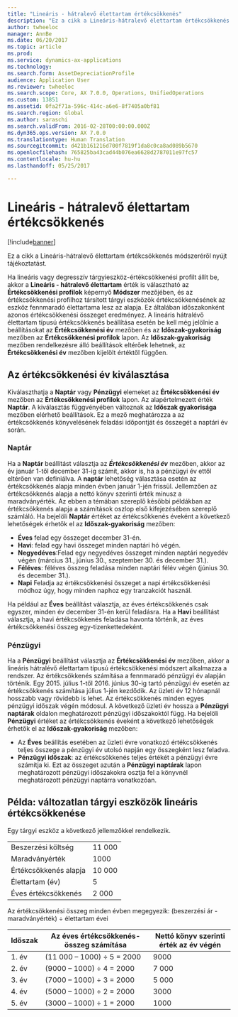 ```yaml
---
title: "Lineáris - hátralevő élettartam értékcsökkenés"
description: "Ez a cikk a Lineáris-hátralevő élettartam értékcsökkenés módszeréről nyújt tájékoztatást."
author: twheeloc
manager: AnnBe
ms.date: 06/20/2017
ms.topic: article
ms.prod: 
ms.service: dynamics-ax-applications
ms.technology: 
ms.search.form: AssetDepreciationProfile
audience: Application User
ms.reviewer: twheeloc
ms.search.scope: Core, AX 7.0.0, Operations, UnifiedOperations
ms.custom: 13851
ms.assetid: 0fa2f71a-596c-414c-a6e6-8f7405a0bf81
ms.search.region: Global
ms.author: saraschi
ms.search.validFrom: 2016-02-28T00:00:00.000Z
ms.dyn365.ops.version: AX 7.0.0
ms.translationtype: Human Translation
ms.sourcegitcommit: d421b161216d700f7819f1da8c0ca8ad089b5670
ms.openlocfilehash: 765825ba43cad44b076ea6628d2787011e97fc57
ms.contentlocale: hu-hu
ms.lasthandoff: 05/25/2017

---
```


# <a name="straight-line-life-remaining-depreciation"></a>Lineáris - hátralevő élettartam értékcsökkenés

[!include[banner](../includes/banner.md)]


Ez a cikk a Lineáris-hátralevő élettartam értékcsökkenés módszeréről nyújt tájékoztatást.

Ha lineáris vagy degresszív tárgyieszköz-értékcsökkenési profilt állít be, akkor a **Lineáris - hátralevő élettartam** érték is választható az **Értékcsökkenési profilok** képernyő **Módszer** mezőjében, és az értékcsökkenési profilhoz társított tárgyi eszközök értékcsökkenésének az eszköz fennmaradó élettartama lesz az alapja. Ez általában időszakonként azonos értékcsökkenési összeget eredményez. A lineáris hátralévő élettartam típusú értékcsökkenés beállítása esetén be kell még jelölnie a beállításokat az **Értékcsökkenési év** mezőben és az **Időszak-gyakoriság** mezőben az **Értékcsökkenési profilok** lapon. Az **Időszak-gyakoriság** mezőben rendelkezésre álló beállítások eltérőek lehetnek, az **Értékcsökkenési év** mezőben kijelölt értéktől függően.

## <a name="select-a-depreciation-year"></a>Az értékcsökkenési év kiválasztása
Kiválaszthatja a **Naptár** vagy **Pénzügyi** elemeket az **Értékcsökkenési év** mezőben az **Értékcsökkenési profilok** lapon. Az alapértelmezett érték **Naptár**. A kiválasztás függvényében változnak az **Időszak gyakorisága** mezőben elérhető beállítások. Ez a mező meghatározza a az értékcsökkenés könyvelésének feladási időpontját és összegét a naptári év során.

### <a name="calendar"></a>Naptár

Ha a **Naptár** beállítást választja az ***Értékcsökkenési év*** mezőben, akkor az év január 1-től december 31-ig számít, akkor is, ha a pénzügyi év ettől eltérően van definiálva. A **naptár** lehetőség választása esetén az értékcsökkenés alapja minden évben január 1-jén frissül. Jellemzően az értékcsökkenés alapja a nettó könyv szerinti érték mínusz a maradványérték. Az ebben a témában szereplő későbbi példákban az értékcsökkenés alapja a számítások oszlop első kifejezésében szereplő számláló. Ha bejelöli **Naptár** értéket az értékcsökkenés éveként a következő lehetőségek érhetők el az **Időszak-gyakoriság** mezőben:

-   **Éves** felad egy összeget december 31-én.
-   **Havi**: felad egy havi összeget minden naptári hó végén.
-   **Negyedéves**:Felad egy negyedéves összeget minden naptári negyedév végén (március 31., június 30., szeptember 30. és december 31.).
-   **Féléves**: féléves összeg feladása minden naptári félév végén (június 30. és december 31.).
-   **Napi** Feladja az értékcsökkenési összeget a napi értékcsökkenési módhoz úgy, hogy minden naphoz egy tranzakciót használ.

Ha például az **Éves** beállítást választja, az éves értékcsökkenés csak egyszer, minden év december 31-én kerül feladásra. Ha a **Havi** beállítást választja, a havi értékcsökkenés feladása havonta történik, az éves értékcsökkenési összeg egy-tizenkettedeként.

### <a name="fiscal"></a>Pénzügyi

Ha a **Pénzügyi** beállítást választja az **Értékcsökkenési év** mezőben, akkor a lineáris hátralévő élettartam típusú értékcsökkenési módszert alkalmazza a rendszer. Az értékcsökkenés számítása a fennmaradó pénzügyi év alapján történik. Egy 2015. július 1-től 2016. június 30-ig tartó pénzügyi év esetén az értékcsökkenés számítása július 1-jén kezdődik. Az üzleti év 12 hónapnál hosszabb vagy rövidebb is lehet. Az értékcsökkenés minden egyes pénzügyi időszak végén módosul. A következő üzleti év hossza a **Pénzügyi naptárak** oldalon meghatározott pénzügyi időszakoktól függ. Ha bejelöli **Pénzügyi** értéket az értékcsökkenés éveként a következő lehetőségek érhetők el az **Időszak-gyakoriság** mezőben:

-   Az **Éves** beállítás esetében az üzleti évre vonatkozó értékcsökkenés teljes összege a pénzügyi év utolsó napján egy összegként lesz feladva.
-   **Pénzügyi időszak**: az értékcsökkenés teljes értékét a pénzügyi évre számítja ki. Ezt az összeget azután a **Pénzügyi naptárak** lapon meghatározott pénzügyi időszakokra osztja fel a könyvnél meghatározott pénzügyi naptárra vonatkozóan.

## <a name="example-of-straight-line-depreciation-of-an-unchanged-fixed-asset"></a>Példa: változatlan tárgyi eszközök lineáris értékcsökkenése
Egy tárgyi eszköz a következő jellemzőkkel rendelkezik.

|                     |        |
|---------------------|--------|
| Beszerzési költség    | 11 000 |
| Maradványérték       | 1000  |
| Értékcsökkenés alapja   | 10 000 |
| Élettartam (év)  | 5      |
| Éves értékcsökkenés | 2 000  |

Az értékcsökkenési összeg minden évben megegyezik: (beszerzési ár - maradványérték) ÷ élettartam évei

| Időszak | Az éves értékcsökkenés-összeg számítása | Nettó könyv szerinti érték az év végén |
|--------|-----------------------------------------------|---------------------------------------|
| 1. év | (11 000 – 1000) ÷ 5 = 2000                  | 9000                                 |
| 2. év | (9000 – 1000) ÷ 4 = 2000                   | 7 000                                 |
| 3. év | (7000 – 1000) ÷ 3 = 2000                   | 5 000                                 |
| 4. év | (5000 – 1000) ÷ 2 = 2000                   | 3000                                 |
| 5. év | (3000 – 1000) ÷ 1 = 2000                   | 1000                                 |






